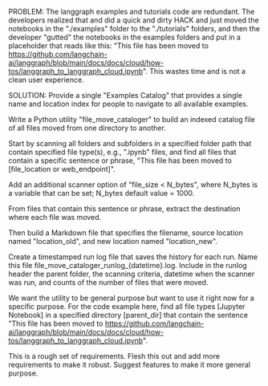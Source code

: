 PROBLEM: The langgraph examples and tutorials code are redundant.  The developers realized that and did a quick and dirty HACK and just moved the notebooks in the "./examples" folder to the "./tutorials" folders, and then the developer "gutted" the notebooks in the examples folders and put in a placeholder that reads like this: "This file has been moved to https://github.com/langchain-ai/langgraph/blob/main/docs/docs/cloud/how-tos/langgraph_to_langgraph_cloud.ipynb".  This wastes time and is not a clean user experience. 

SOLUTION: Provide a single "Examples Catalog" that provides a single name and location index for people to navigate to all available examples. 

Write a Python utility "file_move_cataloger" to build an indexed catalog file of all files moved from one directory to another.  

Start by scanning all folders and subfolders in a specified folder path that contain specified file type(s), e.g., ".ipynb" files, and find all files that contain a specific sentence or phrase, "This file has been moved to [file_location or web_endpoint]".  

Add an additional scanner option of "file_size < N_bytes", where N_bytes is a variable that can be set; N_bytes default value = 1000.  

From files that contain this sentence or phrase, extract the destination where each file was moved.  

Then build a Markdown file that specifies the filename, source location named "location_old", and new location named "location_new".  

Create a timestamped run log file that saves the history for each run. Name this file file_move_cataloger_runlog_{datetime}.log.  Include in the runlog header the parent folder, the scanning criteria, datetime when the scanner was run, and counts of the number of files that were moved.  

We want the utility to be general purpose but want to use it right now for a specific purpose.  For the code example here, find all file types [Jupyter Notebook] in a specified directory [parent_dir] that contain the sentence "This file has been moved to https://github.com/langchain-ai/langgraph/blob/main/docs/docs/cloud/how-tos/langgraph_to_langgraph_cloud.ipynb".  

This is a rough set of requirements.  Flesh this out and add more requirements to make it robust.  Suggest features to make it more general purpose. 

